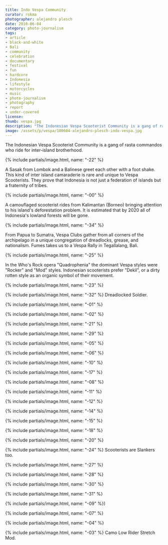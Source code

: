 ```yaml
---
title: Indo Vespa Community
curator: rokma
photographer: alejandro plesch
date: 2010-06-04
category: photo-journalism
tags:
- article
- black-and-white
- Bali
- community
- celebration
- documentary
- festival
- fun
- hardcore
- Indonesia
- lifestyle
- motorcycles
- music
- photo-journalism
- photography
- report
- under-covered
license:
thumb: vespa.jpg
description: "The Indonesian Vespa Scooterist Community is a gang of rasta commandos who ride for inter-island brotherhood."
image: /assets/p/vespa/100604-alejandro-plesch-indo-vespa.jpg
---
```

The Indonesian Vespa Scooterist Community is a gang of rasta commandos who ride for inter-island brotherhood.


{% include partials/image.html, name: "-22" %}

A Sasak from Lombok and a Balinese greet each other with a foot shake.  This kind of inter island camaraderie is rare and unique to Vespa Scooterists.  They prove that Indonesia is not just a federation of islands but a fraternity of tribes.

{% include partials/image.html, name: "-00" %}

A camouflaged scooterist rides from Kalimantan (Borneo) bringing attention to his island's deforestation problem.  It is estimated that by 2020 all of Indonesia's lowland forests will be gone.

{% include partials/image.html, name: "-34" %}

From Papua to Sumatra, Vespa Clubs gather from all corners of the archipelago in a unique congregation of dreadlocks, grease, and nationalism. Fumes takes us to a Vespa Rally in Tegallalang, Bali.

{% include partials/image.html, name: "-25" %}

In the Who's Rock opera "Quadrophenia" the dominant Vespa styles were "Rocker" and "Mod" styles.  Indonesian scooterists prefer "Dekil", or a dirty rotten style as an organic symbol of their movement.


{% include partials/image.html, name: "-23" %}

{% include partials/image.html, name: "-32" %}
Dreadlocked Soldier.

{% include partials/image.html, name: "-01" %}

{% include partials/image.html, name: "-02" %}

{% include partials/image.html, name: "-21" %}

{% include partials/image.html, name: "-29" %}

{% include partials/image.html, name: "-05" %}

{% include partials/image.html, name: "-06" %}


{% include partials/image.html, name: "-10" %}

{% include partials/image.html, name: "-17" %}

{% include partials/image.html, name: "-08" %}

{% include partials/image.html, name: "-11" %}

{% include partials/image.html, name: "-12" %}

{% include partials/image.html, name: "-14" %}

{% include partials/image.html, name: "-15" %}


{% include partials/image.html, name: "-18" %}

{% include partials/image.html, name: "-20" %}


{% include partials/image.html, name: "-24" %}
Scooterists are Slankers too.

{% include partials/image.html, name: "-27" %}

{% include partials/image.html, name: "-28" %}


{% include partials/image.html, name: "-30" %}

{% include partials/image.html, name: "-31" %}


{% include partials/image.html, name: "-09" %})

{% include partials/image.html, name: "-07" %}

{% include partials/image.html, name: "-04" %}

{% include partials/image.html, name: "-03" %}
Camo Low Rider Stretch Mod.
